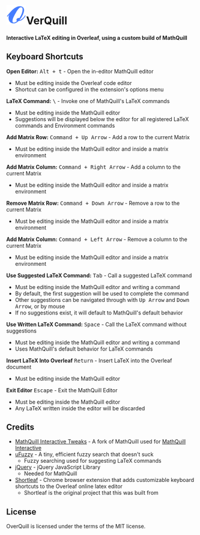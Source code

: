 <img src="src/icon128.png" alt="Eagler Mobile Logo" align="left" width="53px"></img>
# VerQuill

#### Interactive LaTeX editing in Overleaf, using a custom build of MathQuill

## Keyboard Shortcuts
<b>Open Editor:</b> <kbd>Alt + t</kbd> - Open the in-editor MathQuill editor
 - Must be editing inside the Overleaf code editor 
 - Shortcut can be configured in the extension's options menu

<b>LaTeX Command:</b> <kbd>\\</kbd> - Invoke one of MathQuill's LaTeX commands
 - Must be editing inside the MathQuill editor
 - Suggestions will be displayed below the editor for all registered LaTeX commands and Environment commands

<b>Add Matrix Row:</b> <kbd>Command + Up Arrow</kbd> - Add a row to the current Matrix
- Must be editing inside the MathQuill editor and inside a matrix environment

<b>Add Matrix Column:</b> <kbd>Command + Right Arrow</kbd> - Add a column to the current Matrix
- Must be editing inside the MathQuill editor and inside a matrix environment

<b>Remove Matrix Row:</b> <kbd>Command + Down Arrow</kbd> - Remove a row to the current Matrix
- Must be editing inside the MathQuill editor and inside a matrix environment

<b>Add Matrix Column:</b> <kbd>Command + Left Arrow</kbd> - Remove a column to the current Matrix
- Must be editing inside the MathQuill editor and inside a matrix environment

<b>Use Suggested LaTeX Command:</b> <kbd>Tab</kbd> - Call a suggested LaTeX command 
- Must be editing inside the MathQuill editor and writing a command
- By default, the first suggestion will be used to complete the command
- Other suggestions can be navigated through with <kbd>Up Arrow</kbd> and <kbd>Down Arrow</kbd>, or by mouse
- If no suggestions exist, it will default to MathQuill's default behavior

<b>Use Written LaTeX Command:</b> <kbd>Space</kbd> - Call the LaTeX command without suggestions
- Must be editing inside the MathQuill editor and writing a command
- Uses MathQuill's default behavior for LaTeX commands

<b>Insert LaTeX Into Overleaf</b> <kbd>Return</kbd> - Insert LaTeX into the Overleaf document
- Must be editing inside the MathQuill editor

<b>Exit Editor</b> <kbd>Escape</kbd> - Exit the MathQuill Editor
- Must be editing inside the MathQuill editor
- Any LaTeX written inside the editor will be discarded

## Credits

- [MathQuill Interactive Tweaks](https://github.com/FlamedDogo99/mathquill/tree/interactive-tweaks) - A fork of MathQuill used for [MathQuill Interactive](https://flameddogo99.github.io/Mathquill-Ineractive/)
- [uFuzzy](https://github.com/leeoniya/uFuzzy) - A tiny, efficient fuzzy search that doesn't suck
  - Fuzzy searching used for suggesting LaTeX commands
- [jQuery](https://github.com/jquery/jquery) - jQuery JavaScript Library
  - Needed for MathQuill
- [Shortleaf](https://github.com/andre-al/shortleaf) - Chrome browser extension that adds customizable keyboard shortcuts to the Overleaf online latex editor
  - Shortleaf is the original project that this was built from 

## License

OverQuill is licensed under the terms of the MIT license.

